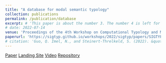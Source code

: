 ```yaml
---
title: "A database for modal semantic typology"
collection: publications
permalink: /publication/database
excerpt: # 'This paper is about the number 3. The number 4 is left for future work.'
# date: 2022-07-14
venue: 'Proceedings of the 4th Workshop on Computational Typology and Multilingual NLP (SIGTYP 2022)'
paperurl: 'https://sigtyp.github.io/workshops/2022/sigtyp/papers/SIGTYP8.pdf'
# citation: 'Guo, Q. Imel, N., and Steinert-Threlkeld, S. (2022). &quot;A database for modal semantic typology.&quot; <i>Proceedings of the 4th Workshop on Computational Typology and Multilingual NLP (SIGTYP 2022)</i>. pp 42-51.'
---
```


[Paper](https://sigtyp.github.io/workshops/2022/sigtyp/papers/SIGTYP8.pdf)
[Landing Site](https://clmbr.shane.st/modal-typology/)
[Video](https://www.youtube.com/watch?v=BQ_O8TzjSQE)
[Repository](https://github.com/CLMBRs/modal-typology)
